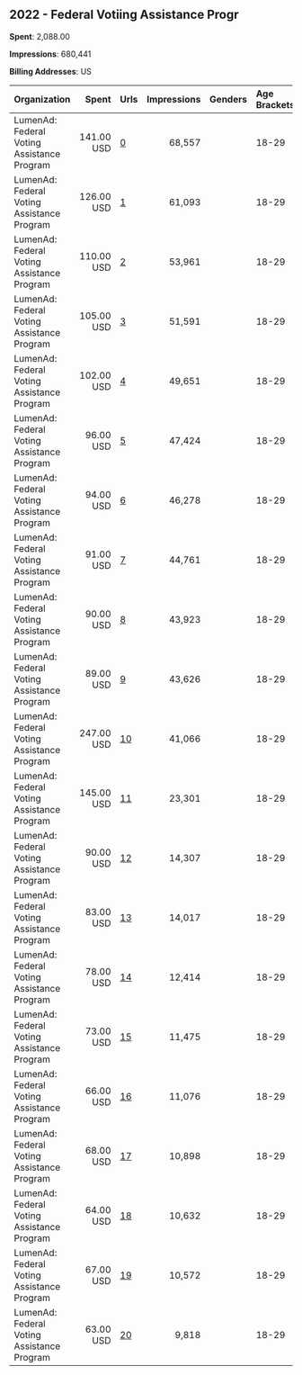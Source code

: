 ## 2022 - Federal Votiing Assistance Progr 
**Spent**: 2,088.00

**Impressions**: 680,441

**Billing Addresses**: US

|Organization|Spent|Urls|Impressions|Genders|Age Brackets|Country Codes|
|:---|---:|:---|---:|:---|:---|:---|
|LumenAd: Federal Voting Assistance Program|141.00 USD|[0](https://www.snap.com/political-ads/asset/c225c5fd62249c93bbb6ebc31609bb8d347dca005f531be8521148c8992f2cec?mediaType=mp4)|68,557||18-29|united states|
|LumenAd: Federal Voting Assistance Program|126.00 USD|[1](https://www.snap.com/political-ads/asset/06819732f13de5884e1d9296bbeefc779a6daedea6877869d0b69b82e69ae30d?mediaType=mp4)|61,093||18-29|united states|
|LumenAd: Federal Voting Assistance Program|110.00 USD|[2](https://www.snap.com/political-ads/asset/0ec416de34814931ee0d6b1f4116c59048e7347a6b5ee6a13826104d687830ee?mediaType=mp4)|53,961||18-29|united states|
|LumenAd: Federal Voting Assistance Program|105.00 USD|[3](https://www.snap.com/political-ads/asset/3f2ca682fd930aee8e7528297f29103cdb61a728da162fdcc6267ad968c3672c?mediaType=mp4)|51,591||18-29|united states|
|LumenAd: Federal Voting Assistance Program|102.00 USD|[4](https://www.snap.com/political-ads/asset/3f2ca682fd930aee8e7528297f29103cdb61a728da162fdcc6267ad968c3672c?mediaType=mp4)|49,651||18-29|united states|
|LumenAd: Federal Voting Assistance Program|96.00 USD|[5](https://www.snap.com/political-ads/asset/92921dda6dd18ce064daaba17b60f7e140749dcdedad35eab94939cc19cd3eef?mediaType=mp4)|47,424||18-29|united states|
|LumenAd: Federal Voting Assistance Program|94.00 USD|[6](https://www.snap.com/political-ads/asset/37fda173d5b72e6f0079a4b7abe1a8422730dc2ee8991b5402f03331ca455d48?mediaType=mp4)|46,278||18-29|united states|
|LumenAd: Federal Voting Assistance Program|91.00 USD|[7](https://www.snap.com/political-ads/asset/cb6fb7d13957f982df30c2544c74f4e5bfe21ad7385c86a48cbcf56f56acf6bd?mediaType=mp4)|44,761||18-29|united states|
|LumenAd: Federal Voting Assistance Program|90.00 USD|[8](https://www.snap.com/political-ads/asset/14cec012d81cc378ffe9da9942e3add76920775e05266112d3e334f502a35142?mediaType=mp4)|43,923||18-29|united states|
|LumenAd: Federal Voting Assistance Program|89.00 USD|[9](https://www.snap.com/political-ads/asset/579743f78813918b2550be2f9a6673b0384dd4f4c413562fff261a8058b31e6c?mediaType=mp4)|43,626||18-29|united states|
|LumenAd: Federal Voting Assistance Program|247.00 USD|[10](https://www.snap.com/political-ads/asset/c225c5fd62249c93bbb6ebc31609bb8d347dca005f531be8521148c8992f2cec?mediaType=mp4)|41,066||18-29|united states|
|LumenAd: Federal Voting Assistance Program|145.00 USD|[11](https://www.snap.com/political-ads/asset/06819732f13de5884e1d9296bbeefc779a6daedea6877869d0b69b82e69ae30d?mediaType=mp4)|23,301||18-29|united states|
|LumenAd: Federal Voting Assistance Program|90.00 USD|[12](https://www.snap.com/political-ads/asset/92921dda6dd18ce064daaba17b60f7e140749dcdedad35eab94939cc19cd3eef?mediaType=mp4)|14,307||18-29|united states|
|LumenAd: Federal Voting Assistance Program|83.00 USD|[13](https://www.snap.com/political-ads/asset/14cec012d81cc378ffe9da9942e3add76920775e05266112d3e334f502a35142?mediaType=mp4)|14,017||18-29|united states|
|LumenAd: Federal Voting Assistance Program|78.00 USD|[14](https://www.snap.com/political-ads/asset/37fda173d5b72e6f0079a4b7abe1a8422730dc2ee8991b5402f03331ca455d48?mediaType=mp4)|12,414||18-29|united states|
|LumenAd: Federal Voting Assistance Program|73.00 USD|[15](https://www.snap.com/political-ads/asset/579743f78813918b2550be2f9a6673b0384dd4f4c413562fff261a8058b31e6c?mediaType=mp4)|11,475||18-29|united states|
|LumenAd: Federal Voting Assistance Program|66.00 USD|[16](https://www.snap.com/political-ads/asset/0ec416de34814931ee0d6b1f4116c59048e7347a6b5ee6a13826104d687830ee?mediaType=mp4)|11,076||18-29|united states|
|LumenAd: Federal Voting Assistance Program|68.00 USD|[17](https://www.snap.com/political-ads/asset/3f2ca682fd930aee8e7528297f29103cdb61a728da162fdcc6267ad968c3672c?mediaType=mp4)|10,898||18-29|united states|
|LumenAd: Federal Voting Assistance Program|64.00 USD|[18](https://www.snap.com/political-ads/asset/0ec416de34814931ee0d6b1f4116c59048e7347a6b5ee6a13826104d687830ee?mediaType=mp4)|10,632||18-29|united states|
|LumenAd: Federal Voting Assistance Program|67.00 USD|[19](https://www.snap.com/political-ads/asset/fbc31b82935f54ba42e1d2c60fbf2ce845af6a1a47e00de8ca55db901b2b2cdf?mediaType=mp4)|10,572||18-29|united states|
|LumenAd: Federal Voting Assistance Program|63.00 USD|[20](https://www.snap.com/political-ads/asset/cb6fb7d13957f982df30c2544c74f4e5bfe21ad7385c86a48cbcf56f56acf6bd?mediaType=mp4)|9,818||18-29|united states|
